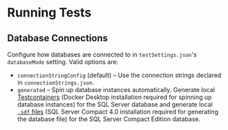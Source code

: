 # Running Tests

## Database Connections

Configure how databases are connected to in `testSettings.json`'s `databaseMode` setting. Valid options are:

- `connectionStringConfig` (default) &ndash; Use the connection strings declared in `connectionStrings.json`.
- `generated` &ndash; Spin up database instances automatically. Generate local
[Testcontainers](https://dotnet.testcontainers.org/) (Docker Desktop installation required for spinning up database
instances) for the SQL Server database and generate local [`.sdf` files](https://stackoverflow.com/a/1487865/8076767)
(SQL Server Compact 4.0 installation required for generating the database file) for the SQL Server Compact Edition
database.
